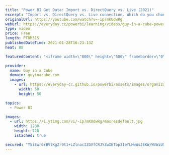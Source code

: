 ```yaml
---
title: "Power BI Get Data: Import vs. DirectQuery vs. Live (2021)"
excerpt: "Import vs. DirectQuery vs. Live connection. Which do you choose and why in Power BI? Adam looks at the three options when creating reports in Power BI Desktop including composite models.  Power BI Data Sources: https://docs.microsoft.com/power-bi/connect-data/power-bi-data-sources  Star Schema: https://docs.microsoft.com/power-bi/guidance/star-schema"
originalUrl: https://youtube.com/watch?v=-ip7mKUdwRg
webUrl: https://everyday.cc/powerbi/learning/videos/guy-in-a-cube-power-bi-get-data-import-vs-directquery-vs-live-2021/
type: video
price: Free
length: PT8M31S
publishedDateTime: 2021-01-28T16:23:13Z
heat: 88

featuredContent: "<iframe width=\"800\" height=\"500\" frameborder=\"0\" src=\"https://www.youtube.com/embed/-ip7mKUdwRg\" allow=\"accelerometer; autoplay; encrypted-media; gyroscope; picture-in-picture\" allowfullscreen></iframe>"

provider:
  name: Guy in a Cube
  domain: guyinacube.com
  images:
    - url: https://everyday-cc.github.io/powerbi/assets/images/organizations/guyinacube.com-50x50.jpg
      width: 50
      height: 50

topics:
  - Power BI

images:
  - url: https://i.ytimg.com/vi/-ip7mKUdwRg/maxresdefault.jpg
    width: 1280
    height: 720
    isCached: true

secured: "Y5iEwr0rBVlKgZr9t1+LZlnacIZGVfCRJYZwXETbp3IeYLHwWsJEKW/WVWiUS3MfmgNkL4HbPfKzdIw0cmcq5lzRL6iCgV8wgceK0kYlTajOOuHmS+qp3TqKRAJGmYx8e1Syz/KhDmHrm+sNk0V/ZvkxvpsxE6n3yaj14SlZ4EyRWdLHSl/W8LNpSrEGPgXNJUQUh/NbxjFjXOiS83/pFzrvCqsBokHuWJ/8ZiA+TkN5HPGYhSdHbRsxUhQAgI7moBACVTPvvvXOLM4B+sWIbj0O/KbN29xNs63OJwtYDagjdM1fGTF4FVj5xlh1oqwV5+h48N0nETainr1zTMtG+LVQ45M7F6/gpP214VvzjtfKcD9cl2E8j9xApUpQkEVuvtPQIwAt6OxYO4dzBPEffpO1C4pS4N/1qVzWHneJK5c=;YfTg2JPxKMp9oS9a4I+Uig=="
---
```


